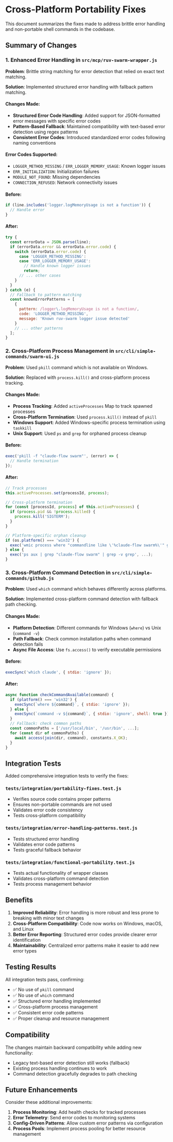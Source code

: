 # Cross-Platform Portability Fixes

This document summarizes the fixes made to address brittle error handling and non-portable shell commands in the codebase.

## Summary of Changes

### 1. Enhanced Error Handling in `src/mcp/ruv-swarm-wrapper.js`

**Problem**: Brittle string matching for error detection that relied on exact text matching.

**Solution**: Implemented structured error handling with fallback pattern matching.

#### Changes Made:
- **Structured Error Code Handling**: Added support for JSON-formatted error messages with specific error codes
- **Pattern-Based Fallback**: Maintained compatibility with text-based error detection using regex patterns
- **Consistent Error Codes**: Introduced standardized error codes following naming conventions

#### Error Codes Supported:
- `LOGGER_METHOD_MISSING` / `ERR_LOGGER_MEMORY_USAGE`: Known logger issues
- `ERR_INITIALIZATION`: Initialization failures
- `MODULE_NOT_FOUND`: Missing dependencies
- `CONNECTION_REFUSED`: Network connectivity issues

#### Before:
```javascript
if (line.includes('logger.logMemoryUsage is not a function')) {
  // Handle error
}
```

#### After:
```javascript
try {
  const errorData = JSON.parse(line);
  if (errorData.error && errorData.error.code) {
    switch (errorData.error.code) {
      case 'LOGGER_METHOD_MISSING':
      case 'ERR_LOGGER_MEMORY_USAGE':
        // Handle known logger issues
        return;
      // ... other cases
    }
  }
} catch (e) {
  // Fallback to pattern matching
  const knownErrorPatterns = [
    {
      pattern: /logger\.logMemoryUsage is not a function/,
      code: 'LOGGER_METHOD_MISSING',
      message: 'Known ruv-swarm logger issue detected'
    }
    // ... other patterns
  ];
}
```

### 2. Cross-Platform Process Management in `src/cli/simple-commands/swarm-ui.js`

**Problem**: Used `pkill` command which is not available on Windows.

**Solution**: Replaced with `process.kill()` and cross-platform process tracking.

#### Changes Made:
- **Process Tracking**: Added `activeProcesses` Map to track spawned processes
- **Cross-Platform Termination**: Used `process.kill()` instead of `pkill`
- **Windows Support**: Added Windows-specific process termination using `taskkill`
- **Unix Support**: Used `ps` and `grep` for orphaned process cleanup

#### Before:
```javascript
exec('pkill -f "claude-flow swarm"', (error) => {
  // Handle termination
});
```

#### After:
```javascript
// Track processes
this.activeProcesses.set(processId, process);

// Cross-platform termination
for (const [processId, process] of this.activeProcesses) {
  if (process.pid && !process.killed) {
    process.kill('SIGTERM');
  }
}

// Platform-specific orphan cleanup
if (os.platform() === 'win32') {
  exec('wmic process where "commandline like \'%claude-flow swarm%\'" get processid', ...);
} else {
  exec('ps aux | grep "claude-flow swarm" | grep -v grep', ...);
}
```

### 3. Cross-Platform Command Detection in `src/cli/simple-commands/github.js`

**Problem**: Used `which` command which behaves differently across platforms.

**Solution**: Implemented cross-platform command detection with fallback path checking.

#### Changes Made:
- **Platform Detection**: Different commands for Windows (`where`) vs Unix (`command -v`)
- **Path Fallback**: Check common installation paths when command detection fails
- **Async File Access**: Use `fs.access()` to verify executable permissions

#### Before:
```javascript
execSync('which claude', { stdio: 'ignore' });
```

#### After:
```javascript
async function checkCommandAvailable(command) {
  if (platform() === 'win32') {
    execSync(`where ${command}`, { stdio: 'ignore' });
  } else {
    execSync(`command -v ${command}`, { stdio: 'ignore', shell: true });
  }
  // Fallback: check common paths
  const commonPaths = ['/usr/local/bin', '/usr/bin', ...];
  for (const dir of commonPaths) {
    await access(join(dir, command), constants.X_OK);
  }
}
```

## Integration Tests

Added comprehensive integration tests to verify the fixes:

### `tests/integration/portability-fixes.test.js`
- Verifies source code contains proper patterns
- Ensures non-portable commands are not used
- Validates error code consistency
- Tests cross-platform compatibility

### `tests/integration/error-handling-patterns.test.js`
- Tests structured error handling
- Validates error code patterns
- Tests graceful fallback behavior

### `tests/integration/functional-portability.test.js`
- Tests actual functionality of wrapper classes
- Validates cross-platform command detection
- Tests process management behavior

## Benefits

1. **Improved Reliability**: Error handling is more robust and less prone to breaking with minor text changes
2. **Cross-Platform Compatibility**: Code now works on Windows, macOS, and Linux
3. **Better Error Reporting**: Structured error codes provide clearer error identification
4. **Maintainability**: Centralized error patterns make it easier to add new error types

## Testing Results

All integration tests pass, confirming:
- ✅ No use of `pkill` command
- ✅ No use of `which` command  
- ✅ Structured error handling implemented
- ✅ Cross-platform process management
- ✅ Consistent error code patterns
- ✅ Proper cleanup and resource management

## Compatibility

The changes maintain backward compatibility while adding new functionality:
- Legacy text-based error detection still works (fallback)
- Existing process handling continues to work
- Command detection gracefully degrades to path checking

## Future Enhancements

Consider these additional improvements:
1. **Process Monitoring**: Add health checks for tracked processes
2. **Error Telemetry**: Send error codes to monitoring systems
3. **Config-Driven Patterns**: Allow custom error patterns via configuration
4. **Process Pools**: Implement process pooling for better resource management
